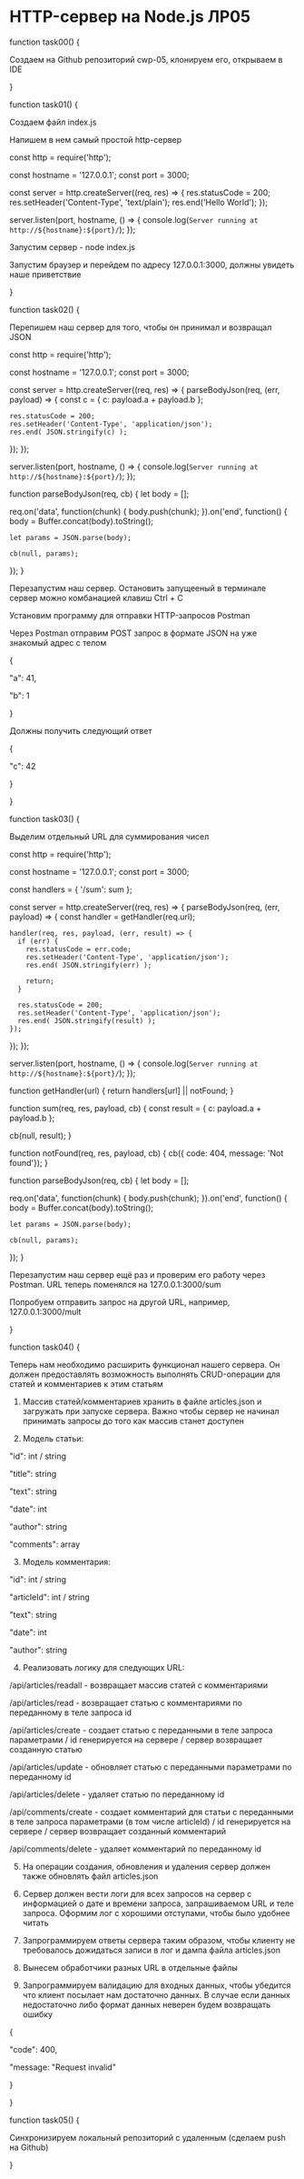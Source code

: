 # HTTP-сервер на Node.js ЛР05
function task00() {

Создаем на Github репозиторий cwp-05, клонируем его, открываем в IDE

}

function task01() {

Создаем файл index.js

Напишем в нем самый простой http-сервер

const http = require('http');

const hostname = '127.0.0.1';
const port = 3000;

const server = http.createServer((req, res) => {
  res.statusCode = 200;
  res.setHeader('Content-Type', 'text/plain');
  res.end('Hello World');
});

server.listen(port, hostname, () => {
  console.log(`Server running at http://${hostname}:${port}/`);
});

Запустим сервер - node index.js

Запустим браузер и перейдем по адресу 127.0.0.1:3000, должны увидеть наше приветствие

}

function task02() {

Перепишем наш сервер для того, чтобы он принимал и возвращал JSON

const http = require('http');

const hostname = '127.0.0.1';
const port = 3000;

const server = http.createServer((req, res) => {
  parseBodyJson(req, (err, payload) => {
    const c = { c: payload.a + payload.b };

    res.statusCode = 200;
    res.setHeader('Content-Type', 'application/json');
    res.end( JSON.stringify(c) );
  });
});

server.listen(port, hostname, () => {
  console.log(`Server running at http://${hostname}:${port}/`);
});

function parseBodyJson(req, cb) {
  let body = [];

  req.on('data', function(chunk) {
    body.push(chunk);
  }).on('end', function() {
    body = Buffer.concat(body).toString();

    let params = JSON.parse(body);

    cb(null, params);
  });
}

Перезапустим наш сервер. Остановить запущееный в терминале сервер можно комбанацией клавиш Ctrl + C

Установим программу для отправки HTTP-запросов Postman

Через Postman отправим POST запрос в формате JSON на уже знакомый адрес с телом

{

  "a": 41,
  
  "b": 1
  
}


Должны получить следующий ответ

{

  "с": 42
  
}

}

function task03() {

Выделим отдельный URL для суммирования чисел

const http = require('http');

const hostname = '127.0.0.1';
const port = 3000;

const handlers = {
  '/sum': sum
};

const server = http.createServer((req, res) => {
  parseBodyJson(req, (err, payload) => {
    const handler = getHandler(req.url);

    handler(req, res, payload, (err, result) => {
      if (err) {
        res.statusCode = err.code;
        res.setHeader('Content-Type', 'application/json');
        res.end( JSON.stringify(err) );

        return;
      }

      res.statusCode = 200;
      res.setHeader('Content-Type', 'application/json');
      res.end( JSON.stringify(result) );
    });
  });
});

server.listen(port, hostname, () => {
  console.log(`Server running at http://${hostname}:${port}/`);
});

function getHandler(url) {
  return handlers[url] || notFound;
}

function sum(req, res, payload, cb) {
  const result = { c: payload.a + payload.b };

  cb(null, result);
}

function notFound(req, res, payload, cb) {
  cb({ code: 404, message: 'Not found'});
}

function parseBodyJson(req, cb) {
  let body = [];

  req.on('data', function(chunk) {
    body.push(chunk);
  }).on('end', function() {
    body = Buffer.concat(body).toString();

    let params = JSON.parse(body);

    cb(null, params);
  });
}

Перезапустим наш сервер ещё раз и проверим его работу через Postman. URL теперь поменялся на 127.0.0.1:3000/sum

Попробуем отправить запрос на другой URL, например, 127.0.0.1:3000/mult

}

function task04() {

Теперь нам необходимо расширить функционал нашего сервера. Он должен предоставлять возможность выполнять CRUD-операции для статей и комментариев к этим статьям

1. Массив статей/комментариев хранить в файле articles.json и загружать при запуске сервера. Важно чтобы сервер не начинал принимать запросы до того как массив станет доступен

2. Модель статьи:

"id": int / string

"title": string

"text": string

"date": int

"author": string

"comments": array

3. Модель комментария:

"id": int / string

"articleId": int / string

"text": string

"date": int

"author": string

4. Реализовать логику для следующих URL: 

/api/articles/readall - возвращает массив статей с комментариями 

/api/articles/read - возвращает статью с комментариями по переданному в теле запроса id 

/api/articles/create - создает статью с переданными в теле запроса параметрами / id генерируется на сервере / сервер возвращает созданную статью 

/api/articles/update - обновляет статью с переданными параметрами по переданному id 

/api/articles/delete - удаляет статью по переданному id 

/api/comments/create - создает комментарий для статьи с переданными в теле запроса параметрами (в том числе articleId) / id генерируется на сервере / сервер возвращает созданный комментарий 

/api/comments/delete - удаляет комментарий по переданному id

5. На операции создания, обновления и удаления сервер должен также обновлять файл articles.json

6. Сервер должен вести логи для всех запросов на сервер с информацией о дате и времени запроса, запрашиваемом URL и теле запроса. Оформим лог с хорошими отступами, чтобы было удобнее читать

7. Запрограммируем ответы сервера таким образом, чтобы клиенту не требовалось дожидаться записи в лог и дампа файла articles.json

8. Вынесем обработчики разных URL в отдельные файлы

9. Запрограммируем валидацию для входных данных, чтобы убедится что клиент посылает нам достаточно данных. В случае если данных недостаточно либо формат данных неверен будем возвращать ошибку

{
  
  "code": 400,

"message: "Request invalid"

}

}

function task05() {

Синхронизируем локальный репозиторий с удаленным (сделаем push на Github)

}
